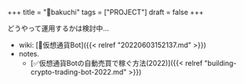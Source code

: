 +++
title = "🔨bakuchi"
tags = ["PROJECT"]
draft = false
+++

どうやって運用するかは検討中...

-   wiki: [📝仮想通貨Bot]({{< relref "20220603152137.md" >}})
-   notes.
    -   [✅仮想通貨Botの自動売買で稼ぐ方法(2022)]({{< relref "building-crypto-trading-bot-2022.md" >}})
